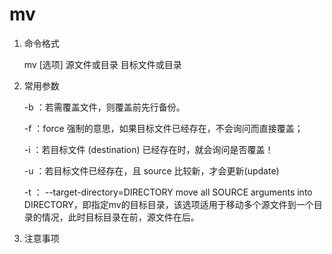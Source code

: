 # mv

1. 命令格式

    mv [选项] 源文件或目录 目标文件或目录

2. 常用参数

    -b ：若需覆盖文件，则覆盖前先行备份。

    -f ：force 强制的意思，如果目标文件已经存在，不会询问而直接覆盖；

    -i ：若目标文件 (destination) 已经存在时，就会询问是否覆盖！

    -u ：若目标文件已经存在，且 source 比较新，才会更新(update)

    -t  ： --target-directory=DIRECTORY move all SOURCE arguments into DIRECTORY，即指定mv的目标目录，该选项适用于移动多个源文件到一个目录的情况，此时目标目录在前，源文件在后。

3. 注意事项
